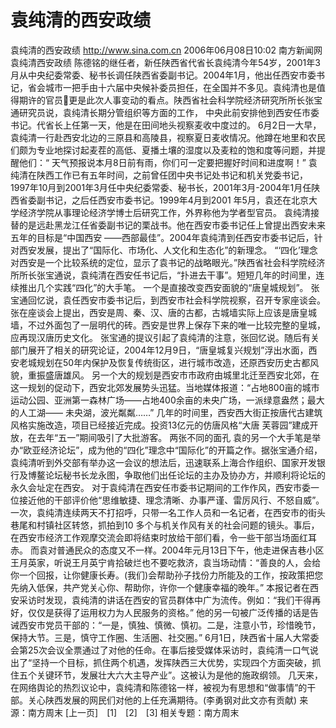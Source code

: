 # 袁纯清的西安政绩

袁纯清的西安政绩
http://www.sina.com.cn 2006年06月08日10:02 南方新闻网
袁纯清西安政绩
陈德铭的继任者，新任陕西省代省长袁纯清今年54岁，2001年3月从中央纪委常委、秘书长调任陕西省委副书记。2004年1月，他出任西安市委书记，省会城市一把手由十六届中央候补委员担任，在全国并不多见。袁纯清也是值得期许的官员更是此次人事变动的看点。陕西省社会科学院经济研究所所长张宝通研究员说，袁纯清长期分管组织等方面的工作，
中央此前安排他到西安任市委书记。代省长上任第一天，他是在田间地头视察麦收中度过的。
6月2日一大早，袁纯清一行赴西安北边的三原县和高陵县，视察夏日麦收情况。他蹲在地里和农民们颇为专业地探讨起麦茬的高低、夏播土壤的湿度以及麦粒的饱和度等问题，并提醒他们：“
天气预报说本月8日前有雨，你们可一定要把握好时间和进度啊！”
袁纯清在陕西工作已有五年时间，之前曾任团中央书记处书记和机关党委书记，1997年10月到2001年3月任中央纪委常委、秘书长，2001年3月-2004年1月任陕西省委副书记，之后任西安市委书记。1999年4月到2001 年5月，袁还在北京大学经济学院从事理论经济学博士后研究工作，外界称他为学者型官员。
袁纯清接替的是远赴黑龙江任省委副书记的栗战书。他在西安市委书记任上曾提出西安未来五年的目标是“中国西安 ——西部最佳”。2004年袁纯清到任西安市委书记后，针对西安发展，提出了“国际化、市场化、人文化和生态化”的新理念。
“‘四化’理念对西安是一个比较系统的定位，显示了袁书记的战略眼光。”陕西省社会科学院经济所所长张宝通说，袁纯清在西安任书记后，“扑进去干事”。短短几年的时间里，连续推出几个实践“四化”的大手笔。
一个是直接改变西安面貌的“唐皇城规划”。
张宝通回忆说，袁任西安市委书记后，到西安市社会科学院视察，召开专家座谈会。张在座谈会上提出，西安是周、秦、汉、唐的古都，古城墙实际上应该是唐皇城墙，不过外面包了一层明代的砖。西安是世界上保存下来的唯一比较完整的皇城，应再现汉唐历史文化。
张宝通的提议引起了袁纯清的注意，张回忆说。随后有关部门展开了相关的研究论证，2004年12月9日，“唐皇城复兴规划”浮出水面，西安老城规划在50年内保护及恢复传统街区，进行城市改造，还原西安历史古都风貌，重振盛唐雄风。
另一个大的规划是西安市市政府由城里北迁至西安北郊，在这一规划的促动下，西安北郊发展势头迅猛。当地媒体报道：“占地800亩的城市运动公园、亚洲第一森林广场——占地400余亩的未央广场，一派绿意盎然；最大的人工湖—— 未央湖，波光粼粼……”
几年的时间里，西安西大街正按唐代古建筑风格实施改造，项目已经接近完成。投资13亿元的仿唐风格“大唐
芙蓉园”建成开放，在去年“五一”期间吸引了大批游客。
两张不同的面孔
袁的另一个大手笔是举办“欧亚经济论坛”，成为他的“四化”理念中“国际化”的开篇之作。据张宝通介绍，袁纯清听到外交部有举办这一会议的想法后，迅速联系上海合作组织、国家开发银行及博鳌论坛秘书长龙永图，争取他们出任论坛的主办及协办方，并顺利将论坛的永久会址定在西安。
对于袁纯清在西安任市委书记期间的工作作风，西安市委一位接近他的干部评价他“思维敏捷、理念清晰、办事严谨、雷厉风行、不怒自威”。
一次，袁纯清连续两天不打招呼，只带一名工作人员和一名记者，在西安市的街头巷尾和村镇社区转悠，抓拍到10 多个与机关作风有关的社会问题的镜头。事后，在西安市经济工作观摩交流会即将结束时放给干部们看，令一些干部当场面红耳赤。
而袁对普通民众的态度又不一样。2004年元月13日下午，他走进保吉巷小区王月英家，听说王月英宁肯拾破烂也不要吃救济，袁当场动情：“善良的人，会给你一个回报，让你健康长寿。(我们)会帮助孙子找份力所能及的工作，按政策把您先纳入低保，共产党关心你、帮助你，许你一个健康幸福的晚年。”
本报记者在西安采访时发现，袁纯清的讲话在西安的官员群体中广为流传。例如：“我们干得再好，仅仅是获得了运用权力为人民服务的资格。”
他的另一句被广泛传播的话是告诫西安市党员干部的：“一是，慎独、慎微、慎初。二是，注意小节，珍惜晚节，保持大节。三是，慎守工作圈、生活圈、社交圈。”
6月1日，陕西省十届人大常委会第25次会议全票通过了对他的任命。在事后接受媒体采访时，袁纯清一口气说出了“坚持一个目标，抓住两个机遇，发挥陕西三大优势，实现四个方面突破，抓住五个关键环节，发展壮大六大主导产业”。这被认为是他的施政纲领。
几天来，在网络舆论的热烈议论中，袁纯清和陈德铭一样，被视为有思想和“做事情”的干部。关心陕西发展的网民们对他的上任充满期待。(李勇钢对此文亦有贡献) 来源：南方周末
[上一页]　[1]　[2]　[3]
相关专题：南方周末 


